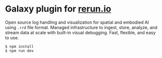 # Galaxy plugin for [rerun.io](https://rerun.io/)

Open source log handling and visualization for spatial and embodied AI using `.rrd` file format. Managed infrastructure to ingest, store, analyze, and stream data at scale with built-in visual debugging. Fast, flexible, and easy to use.

```
$ npm install
$ npm run dev
```
